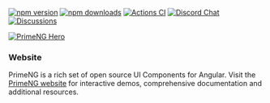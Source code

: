 
[![npm version](https://badge.fury.io/js/primeng.svg)](https://badge.fury.io/js/primeng)
[![npm downloads](https://img.shields.io/npm/dm/primeng.svg)](https://www.npmjs.com/package/primeng)
[![Actions CI](https://github.com/primefaces/primeng/workflows/NodeJS%20CI/badge.svg)](https://github.com/primefaces/primeng/actions/workflows/node.js.yml)
[![Discord Chat](https://img.shields.io/discord/557940238991753223.svg?color=7289da&label=chat&logo=discord)](https://discord.gg/gzKFYnpmCY)
[![Discussions](https://img.shields.io/github/discussions-search?query=org%3Aprimefaces&logo=github&label=Prime%20Discussions&link=https%3A%2F%2Fgithub.com%2Forgs%2Fprimefaces%2Fdiscussions)](https://github.com/orgs/primefaces/discussions)

[![PrimeNG Hero](https://www.primefaces.org/static/social/primeng-preview.jpg)](https://primeng.org)

### Website

PrimeNG is a rich set of open source UI Components for Angular. Visit the [PrimeNG website](https://primeng.org/) for interactive demos, comprehensive documentation and additional resources.
